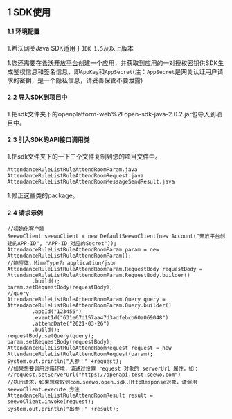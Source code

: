 ## 1 SDK使用

#### 1.1 环境配置

1.希沃网关Java SDK适用于`JDK 1.5`及以上版本

1.您还需要在[希沃开放平台](http://open.seewo.com/#/console)创建一个应用，并获取到应用的一对授权密钥供SDK生成鉴权信息和签名信息，即`AppKey`和`AppSecret`(注：`AppSecret`是网关认证用户请求的密钥，是一个隐私信息，请妥善保管不要泄露)

#### 2.2 导入SDK到项目中

1.把sdk文件夹下的openplatform-web%2Fopen-sdk-java-2.0.2.jar包导入到项目中。

#### 2.3 引入SDK的API接口调用类

1.把sdk文件夹下的一下三个文件复制到您的项目文件中。

```
AttendanceRuleListRuleAttendRoomParam.java
AttendanceRuleListRuleAttendRoomRequest.java
AttendanceRuleListRuleAttendRoomMessageSendResult.java
```

1.修正这些类的package。

#### 2.4 请求示例

```
//初始化客户端
SeewoClient seewoClient = new DefaultSeewoClient(new Account("开放平台创建的APP-ID", "APP-ID 对应的Secret"));
AttendanceRuleListRuleAttendRoomParam param = new AttendanceRuleListRuleAttendRoomParam();
//响应体，MimeType为 application/json
AttendanceRuleListRuleAttendRoomParam.RequestBody requestBody = AttendanceRuleListRuleAttendRoomParam.RequestBody.builder()
        .build();
param.setRequestBody(requestBody);
//query
AttendanceRuleListRuleAttendRoomParam.Query query = AttendanceRuleListRuleAttendRoomParam.Query.builder()
        .appId("123456")
        .eventId("631e67d157aa47d3adfebcb60a069048")
        .attendDate("2021-03-26")
        .build();
requestBody.setQuery(query);
param.setRequestBody(requestBody);
AttendanceRuleListRuleAttendRoomRequest request = new AttendanceRuleListRuleAttendRoomRequest(param);
System.out.println("入参：" +request);
//如果想要调用沙箱环境，请通过设置 request 对象的 serverUrl 属性，如：
//request.setServerUrl("https://openapi.test.seewo.com")
//执行请求，如果想获取到com.seewo.open.sdk.HttpResponse对象，请调用 seewoClient.execute 方法
AttendanceRuleListRuleAttendRoomResult result = seewoClient.invoke(request);
System.out.println("出参：" +result);
```